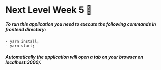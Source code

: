# Next Level Week 5 🚀

##### To run this application you need to execute the following commands in frontend directory: 
    - yarn install;
    - yarn start;

##### Automatically the application will open a tab on your browser on localhost:3000/.
